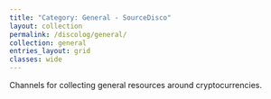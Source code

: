 ```yaml
---
title: "Category: General - SourceDisco"
layout: collection
permalink: /discolog/general/
collection: general
entries_layout: grid
classes: wide
---
```


Channels for collecting general resources around cryptocurrencies. 